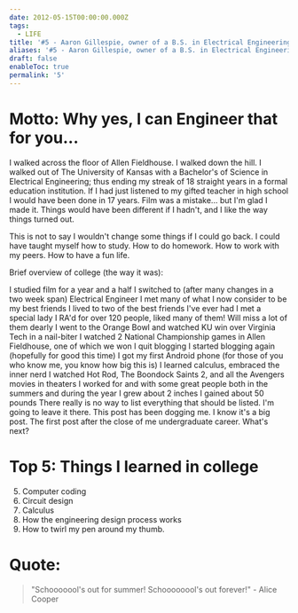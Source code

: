 ```yaml
---
date: 2012-05-15T00:00:00.000Z
tags:
  - LIFE
title: '#5 - Aaron Gillespie, owner of a B.S. in Electrical Engineering'
aliases: '#5 - Aaron Gillespie, owner of a B.S. in Electrical Engineering'
draft: false
enableToc: true
permalink: '5'
---
```

# Motto: Why yes, I can Engineer that for you...

I walked across the floor of Allen Fieldhouse. I walked down the hill. I walked out of The University of Kansas with a Bachelor's of Science in Electrical Engineering; thus ending my streak of 18 straight years in a formal education institution. If I had just listened to my gifted teacher in high school I would have been done in 17 years. Film was a mistake... but I'm glad I made it. Things would have been different if I hadn't, and I like the way things turned out.

This is not to say I wouldn't change some things if I could go back. I could have taught myself how to study. How to do homework. How to work with my peers. How to have a fun life.

Brief overview of college (the way it was):

I studied film for a year and a half
I switched to (after many changes in a two week span) Electrical Engineer
I met many of what I now consider to be my best friends
I lived to two of the best friends I've ever had
I met a special lady
I RA'd for over 120 people, liked many of them! Will miss a lot of them dearly
I went to the Orange Bowl and watched KU win over Virginia Tech in a nail-biter
I watched 2 National Championship games in Allen Fieldhouse, one of which we won
I quit blogging
I started blogging again (hopefully for good this time)
I got my first Android phone (for those of you who know me, you know how big this is)
I learned calculus, embraced the inner nerd
I watched Hot Rod, The Boondock Saints 2, and all the Avengers movies in theaters
I worked for and with some great people both in the summers and during the year
I grew about 2 inches
I gained about 50 pounds
There really is no way to list everything that should be listed. I'm going to leave it there. This post has been dogging me. I know it's a big post. The first post after the close of me undergraduate career. What's next?

# Top 5: Things I learned in college
5. Computer coding
4. Circuit design
3. Calculus
2. How the engineering design process works
1. How to twirl my pen around my thumb.

# Quote:
> "Schooooool's out for summer! Schoooooool's out forever!" - Alice Cooper

